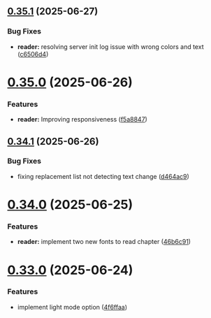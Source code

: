 ## [0.35.1](https://github.com/lucasfernandodev/dragoid/compare/v0.35.0...v0.35.1) (2025-06-27)


### Bug Fixes

* **reader:** resolving server init log issue with wrong colors and text ([c6506d4](https://github.com/lucasfernandodev/dragoid/commit/c6506d4dcc65324e8adc5b3691d0b2af934f0e1a))



# [0.35.0](https://github.com/lucasfernandodev/dragoid/compare/v0.34.1...v0.35.0) (2025-06-26)


### Features

* **reader:** Improving responsiveness ([f5a8847](https://github.com/lucasfernandodev/dragoid/commit/f5a8847dfed252f74f26deae4cf8ed43d21ddcc2))



## [0.34.1](https://github.com/lucasfernandodev/dragoid/compare/v0.34.0...v0.34.1) (2025-06-26)


### Bug Fixes

* fixing replacement list not detecting text change ([d464ac9](https://github.com/lucasfernandodev/dragoid/commit/d464ac901982ba57a562d66e9733dc45a5a17350))



# [0.34.0](https://github.com/lucasfernandodev/dragoid/compare/v0.33.0...v0.34.0) (2025-06-25)


### Features

* **reader:** implement two new fonts to read chapter ([46b6c91](https://github.com/lucasfernandodev/dragoid/commit/46b6c91264071d40a7ac0d8da48eb17b13006545))



# [0.33.0](https://github.com/lucasfernandodev/dragoid/compare/v0.32.1...v0.33.0) (2025-06-24)


### Features

* implement light mode option ([4f6ffaa](https://github.com/lucasfernandodev/dragoid/commit/4f6ffaa4a493187ffe1b530ce1679f88d2d5e2a3))



